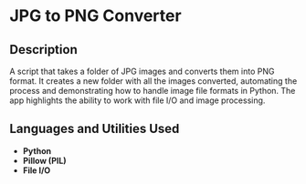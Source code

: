 <h1>JPG to PNG Converter</h1> 

<h2>Description</h2> 

A script that takes a folder of JPG images and converts them into PNG format. It creates a new folder with all the images converted, automating the process and demonstrating how to handle image file formats in Python. The app highlights the ability to work with file I/O and image processing. 
<br /> 

<h2>Languages and Utilities Used</h2>

- <b>Python</b>
- <b>Pillow (PIL)</b>
- <b>File I/O</b>
